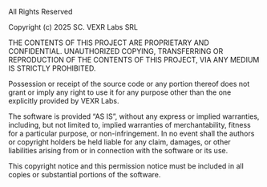 All Rights Reserved

Copyright (c) 2025 SC. VEXR Labs SRL

THE CONTENTS OF THIS PROJECT ARE PROPRIETARY AND CONFIDENTIAL.
UNAUTHORIZED COPYING, TRANSFERRING OR REPRODUCTION OF THE CONTENTS OF THIS PROJECT, VIA ANY MEDIUM IS STRICTLY PROHIBITED.

Possession or receipt of the source code or any portion thereof does not grant or imply any right to use it for any purpose other than the one explicitly provided by VEXR Labs.

The software is provided “AS IS”, without any express or implied warranties, including, but not limited to, implied warranties of merchantability, fitness for a particular purpose, or non-infringement. In no event shall the authors or copyright holders be held liable for any claim, damages, or other liabilities arising from or in connection with the software or its use.

This copyright notice and this permission notice must be included in all copies or substantial portions of the software.
